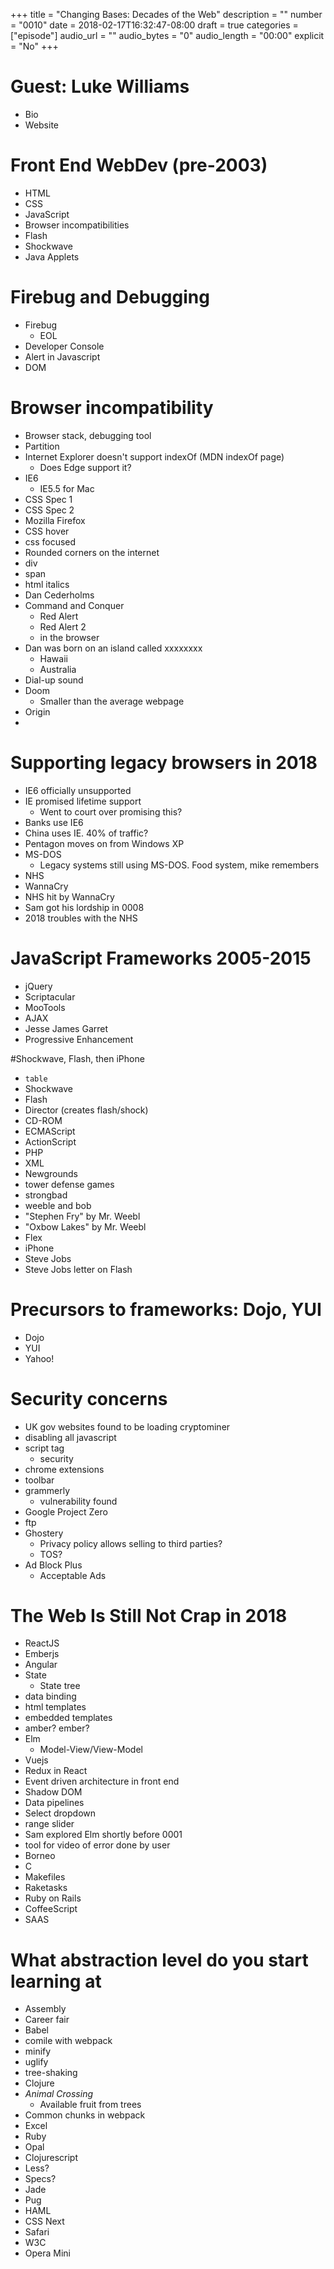 +++
title = "Changing Bases: Decades of the Web"
description = ""
number = "0010"
date = 2018-02-17T16:32:47-08:00
draft = true
categories = ["episode"]
audio_url = ""
audio_bytes = "0"
audio_length = "00:00"
explicit = "No"
+++

# Guest: Luke Williams
- Bio
- Website

# Front End WebDev (pre-2003)
- HTML
- CSS
- JavaScript
- Browser incompatibilities
- Flash
- Shockwave
- Java Applets

# Firebug and Debugging
- Firebug
  - EOL
- Developer Console
- Alert in Javascript
- DOM

# Browser incompatibility
- Browser stack, debugging tool
- Partition
- Internet Explorer doesn't support indexOf (MDN indexOf page)
  - Does Edge support it?
- IE6
  - IE5.5 for Mac
- CSS Spec 1
- CSS Spec 2
- Mozilla Firefox
- CSS hover
- css focused
- Rounded corners on the internet
- div
- span
- html italics
- Dan Cederholms
- Command and Conquer
  - Red Alert
  - Red Alert 2
  - in the browser
- Dan was born on an island called xxxxxxxx
  - Hawaii
  - Australia
- Dial-up sound
- Doom
  - Smaller than the average webpage
- Origin
- 

# Supporting legacy browsers in 2018
- IE6 officially unsupported
- IE promised lifetime support
  - Went to court over promising this?
- Banks use IE6
- China uses IE. 40% of traffic?
- Pentagon moves on from Windows XP
- MS-DOS
  - Legacy systems still using MS-DOS. Food system, mike remembers
- NHS
- WannaCry
- NHS hit by WannaCry
- Sam got his lordship in 0008
- 2018 troubles with the NHS

# JavaScript Frameworks 2005-2015
- jQuery
- Scriptacular
- MooTools
- AJAX
- Jesse James Garret
- Progressive Enhancement

#Shockwave, Flash, then iPhone
- `table`
- Shockwave
- Flash
- Director (creates flash/shock)
- CD-ROM
- ECMAScript
- ActionScript
- PHP
- XML
- Newgrounds
- tower defense games
- strongbad
- weeble and bob
- "Stephen Fry" by Mr. Weebl
- "Oxbow Lakes" by Mr. Weebl
- Flex
- iPhone
- Steve Jobs
- Steve Jobs letter on Flash

# Precursors to frameworks: Dojo, YUI
- Dojo
- YUI
- Yahoo!

# Security concerns
- UK gov websites found to be loading cryptominer
- disabling all javascript
- script tag
  - security
- chrome extensions
- toolbar
- grammerly
  - vulnerability found
- Google Project Zero
- ftp
- Ghostery
  - Privacy policy allows selling to third parties?
  - TOS?
- Ad Block Plus
  - Acceptable Ads

# The Web Is Still Not Crap in 2018
- ReactJS
- Emberjs
- Angular
- State
  - State tree
- data binding
- html templates
- embedded templates
- amber? ember?
- Elm
  - Model-View/View-Model
- Vuejs
- Redux in React
- Event driven architecture in front end
- Shadow DOM
- Data pipelines
- Select dropdown
- range slider
- Sam explored Elm shortly before 0001
- tool for video of error done by user
- Borneo
- C
- Makefiles
- Raketasks
- Ruby on Rails
- CoffeeScript
- SAAS

# What abstraction level do you start learning at
- Assembly
- Career fair
- Babel
- comile with webpack
- minify
- uglify
- tree-shaking
- Clojure
- *Animal Crossing*
  - Available fruit from trees
- Common chunks in webpack
- Excel
- Ruby
- Opal
- Clojurescript
- Less?
- Specs?
- Jade
- Pug
- HAML
- CSS Next
- Safari
- W3C
- Opera Mini


